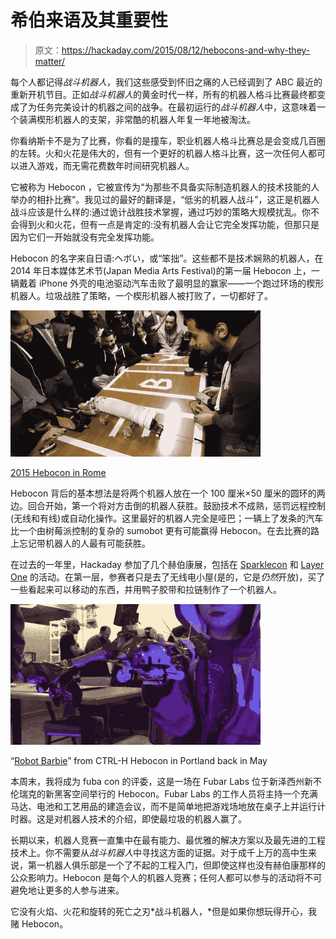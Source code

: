 # 希伯来语及其重要性

> 原文：<https://hackaday.com/2015/08/12/hebocons-and-why-they-matter/>

每个人都记得*战斗机器人*，我们这些感受到怀旧之痛的人已经调到了 ABC 最近的重新开机节目。正如*战斗机器人*的黄金时代一样，所有的机器人格斗比赛最终都变成了为任务完美设计的机器之间的战争。在最初运行的*战斗机器人*中，这意味着一个装满楔形机器人的支架，非常酷的机器人年复一年地被淘汰。

你看纳斯卡不是为了比赛，你看的是撞车，职业机器人格斗比赛总是会变成几百圈的左转。火和火花是伟大的，但有一个更好的机器人格斗比赛，这一次任何人都可以进入游戏，而无需花费数年时间研究机器人。

它被称为 Hebocon ，它被宣传为“为那些不具备实际制造机器人的技术技能的人举办的相扑比赛”。我见过的最好的翻译是，“低劣的机器人战斗”，这正是机器人战斗应该是什么样的:通过诡计战胜技术掌握，通过巧妙的策略大规模扰乱。你不会得到火和火花，但有一点是肯定的:没有机器人会让它完全发挥功能，但那只是因为它们一开始就没有完全发挥功能。

Hebocon 的名字来自日语:ヘボい，或“笨拙”。这些都不是技术娴熟的机器人，在 2014 年日本媒体艺术节(Japan Media Arts Festival)的第一届 Hebocon 上，一辆戴着 iPhone 外壳的电池驱动汽车击败了最明显的赢家——一个跑过环场的楔形机器人。垃圾战胜了策略，一个楔形机器人被打败了，一切都好了。

![2015 Hebocon in Rome](img/c7c72545c2fbdb7993e2b69d4201cd1e.png)

[2015 Hebocon in Rome](https://www.youtube.com/watch?v=zsAPEiVz9p0)

Hebocon 背后的基本想法是将两个机器人放在一个 100 厘米×50 厘米的圆环的两边。回合开始，第一个将对方击倒的机器人获胜。鼓励技术不成熟，惩罚远程控制(无线和有线)或自动化操作。这里最好的机器人完全是哑巴；一辆上了发条的汽车比一个由树莓派控制的复杂的 sumobot 更有可能赢得 Hebocon。在去比赛的路上忘记带机器人的人最有可能获胜。

在过去的一年里，Hackaday 参加了几个赫伯康展，包括在 [Sparklecon](http://www.sparklecon.org/wiki/index.php?title=Main_Page) 和 [Layer One](http://www.layerone.org/hebocon-robot-battles/) 的活动。在第一层，参赛者只是去了无线电小屋(是的，它是*仍然*开放)，买了一些看起来可以移动的东西，并用鸭子胶带和拉链制作了一个机器人。

!["Robot Barbie" from Portland Hebocon in May](img/aa5bf226922fbae9c7f3aac086f62834.png)

“[Robot Barbie](https://www.youtube.com/watch?v=XgtPkVIh03Y)” from CTRL-H Hebocon in Portland back in May

本周末，我将成为 fuba con 的评委，这是一场在 Fubar Labs 位于新泽西州新不伦瑞克的新黑客空间举行的 Hebocon。Fubar Labs 的工作人员将主持一个充满马达、电池和工艺用品的建造会议，而不是简单地把游戏场地放在桌子上并运行计时器。这是对机器人技术的介绍，即使最垃圾的机器人赢了。

长期以来，机器人竞赛一直集中在最有能力、最优雅的解决方案以及最先进的工程技术上。你不需要从*战斗机器人*中寻找这方面的证据。对于成千上万的高中生来说，第一机器人俱乐部是一个了不起的工程入门，但即使这样也没有赫伯康那样的公众影响力。Hebocon 是每个人的机器人竞赛；任何人都可以参与的活动将不可避免地让更多的人参与进来。

它没有火焰、火花和旋转的死亡之刃*战斗机器人，*但是如果你想玩得开心，我赌 Hebocon。